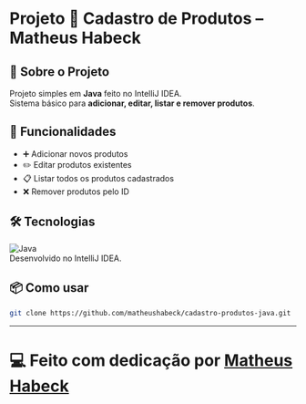 # Projeto 🛒 Cadastro de Produtos – Matheus Habeck

## 🧠 Sobre o Projeto

Projeto simples em **Java** feito no IntelliJ IDEA.  
Sistema básico para **adicionar, editar, listar e remover produtos**.

## 🚀 Funcionalidades

- ➕ Adicionar novos produtos  
- ✏️ Editar produtos existentes  
- 📋 Listar todos os produtos cadastrados  
- ❌ Remover produtos pelo ID  

## 🛠️ Tecnologias

![Java](https://img.shields.io/badge/Java-ED8B00?style=for-the-badge&logo=java&logoColor=white)  
Desenvolvido no IntelliJ IDEA.

## 📦 Como usar

```bash
git clone https://github.com/matheushabeck/cadastro-produtos-java.git
```

---

# 💻 Feito com dedicação por [Matheus Habeck](https://github.com/matheushabeck) 
